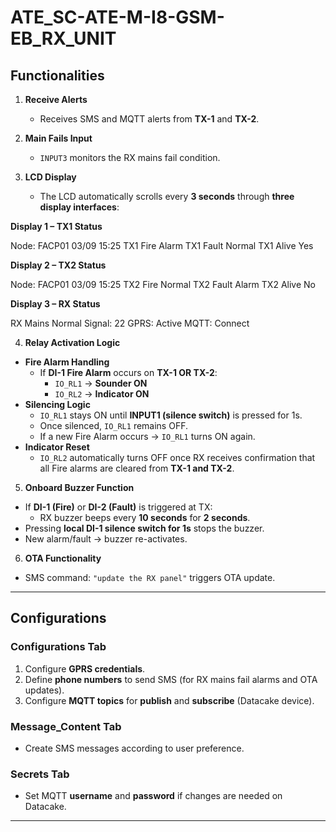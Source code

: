 # ATE_SC-ATE-M-I8-GSM-EB_RX_UNIT

## Functionalities

1. **Receive Alerts**  
   - Receives SMS and MQTT alerts from **TX-1** and **TX-2**.

2. **Main Fails Input**  
   - `INPUT3` monitors the RX mains fail condition.

3. **LCD Display**  
   - The LCD automatically scrolls every **3 seconds** through **three display interfaces**:

  **Display 1 – TX1 Status**

Node: FACP01 03/09 15:25
TX1 Fire Alarm
TX1 Fault Normal
TX1 Alive Yes

**Display 2 – TX2 Status**

Node: FACP01 03/09 15:25
TX2 Fire Normal
TX2 Fault Alarm
TX2 Alive No


**Display 3 – RX Status**

RX Mains Normal
Signal: 22
GPRS: Active
MQTT: Connect


4. **Relay Activation Logic**
- **Fire Alarm Handling**
  - If **DI-1 Fire Alarm** occurs on **TX-1 OR TX-2**:
    - `IO_RL1` → **Sounder ON**
    - `IO_RL2` → **Indicator ON**
- **Silencing Logic**
  - `IO_RL1` stays ON until **INPUT1 (silence switch)** is pressed for 1s.
  - Once silenced, `IO_RL1` remains OFF.
  - If a new Fire Alarm occurs → `IO_RL1` turns ON again.
- **Indicator Reset**
  - `IO_RL2` automatically turns OFF once RX receives confirmation that all Fire alarms are cleared from **TX-1 and TX-2**.

5. **Onboard Buzzer Function**
- If **DI-1 (Fire)** or **DI-2 (Fault)** is triggered at TX:
  - RX buzzer beeps every **10 seconds** for **2 seconds**.
- Pressing **local DI-1 silence switch for 1s** stops the buzzer.
- New alarm/fault → buzzer re-activates.

6. **OTA Functionality**
- SMS command: `"update the RX panel"` triggers OTA update.

---

## Configurations

### Configurations Tab
1. Configure **GPRS credentials**.
2. Define **phone numbers** to send SMS (for RX mains fail alarms and OTA updates).
3. Configure **MQTT topics** for **publish** and **subscribe** (Datacake device).

### Message_Content Tab
- Create SMS messages according to user preference.

### Secrets Tab
- Set MQTT **username** and **password** if changes are needed on Datacake.

---






